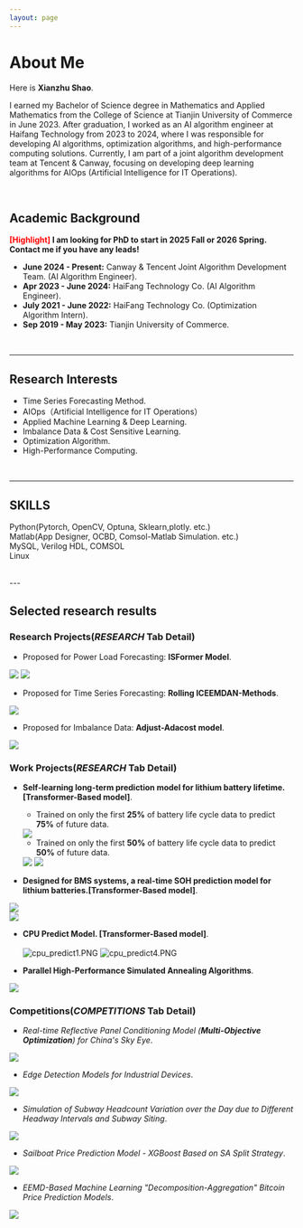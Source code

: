 ```yaml
---
layout: page
---
```


# About Me
Here is **Xianzhu Shao**.

I earned my Bachelor of Science degree in Mathematics and Applied Mathematics from the College of Science at Tianjin University of Commerce in June 2023. After graduation, I worked as an AI algorithm engineer at Haifang Technology from 2023 to 2024, where I was responsible for developing AI algorithms, optimization algorithms, and high-performance computing solutions. Currently, I am part of a joint algorithm development team at Tencent & Canway, focusing on developing deep learning algorithms for AIOps (Artificial Intelligence for IT Operations).

<br>

## Academic Background

**<font color='red'>[Highlight]</font> I am looking for PhD to start in 2025 Fall or 2026 Spring. Contact me if you have any leads!**
- **June 2024 - Present:** Canway & Tencent Joint Algorithm Development Team. (AI Algorithm Engineer).
- **Apr 2023 - June 2024:** HaiFang Technology Co. (AI Algorithm Engineer).
- **July 2021 - June 2022:** HaiFang Technology Co. (Optimization Algorithm Intern).
- **Sep 2019 - May 2023:** Tianjin University of Commerce.

<br>

---

## Research Interests

-  Time Series Forecasting Method.
-  AIOps（Artificial Intelligence for IT Operations）
-  Applied Machine Learning & Deep Learning.
-  Imbalance Data & Cost Sensitive Learning.
-  Optimization Algorithm.
-  High-Performance Computing.

<br>

---

## SKILLS
Python(Pytorch, OpenCV, Optuna, Sklearn,plotly. etc.)<br>
Matlab(App Designer, OCBD, Comsol-Matlab Simulation. etc.)<br>
MySQL, Verilog HDL, COMSOL<br>
Linux

<br>
---

## Selected research results
### Research Projects(*RESEARCH* Tab Detail)
- Proposed for Power Load Forecasting: **ISFormer Model**.<br>
<img src="/images/Table_ISFormer_result.png">
<img src="/images/Fig_ISFormer_resut2.png">

- Proposed for Time Series Forecasting: **Rolling ICEEMDAN-Methods**.<br>
<img src="/images/p2.png">

- Proposed for  Imbalance Data: **Adjust-Adacost model**.<br>
<img src="/images/p1.png" >    

### Work Projects(*RESEARCH* Tab Detail)
- **Self-learning long-term prediction model for lithium battery lifetime. [Transformer-Based model]**.<br>
  - Trained on only the first **25%** of battery life cycle data to predict **75%** of future data.
  <img src="/images/Fig_LongTerm_25_75.png">

  - Trained on only the first **50%** of battery life cycle data to predict **50%** of future data.
  <img src="/images/Fig_LongTerm_50_50.png">
  <img src="/images/Fig_LongTerm_HC_50_50.png">

- **Designed for BMS systems, a real-time SOH prediction model for lithium batteries.[Transformer-Based model]**.<br>
<img src="/images/Fig_BMS_pred_result.png" style="display: block; margin: 0 auto;">
<img src="/images/Fig_BMS_TRI_result1.png">

- **CPU Predict Model. [Transformer-Based model]**.<br>  
  ![cpu_predict1.PNG](images/cpu_predict1.PNG)
  ![cpu_predict4.PNG](images/cpu_predict4.PNG)

- **Parallel High-Performance Simulated Annealing Algorithms**.<br>
<img src="/images/HIGH_SA.png">



<br>


### Competitions(*COMPETITIONS* Tab Detail)
- *Real-time Reflective Panel Conditioning Model (**Multi-Objective Optimization**) for China's Sky Eye*.
<img src="/images/SA-国赛.png">

- *Edge Detection Models for Industrial Devices*.
<img src="/images/edge-detect.png">

- *Simulation of Subway Headcount Variation over the Day due to Different Headway Intervals and Subway Siting*.
<img src="/images/chooes_place.png">

- *Sailboat Price Prediction Model - XGBoost Based on SA Split Strategy*.
<img src="/images/boat_price.png">

- *EEMD-Based Machine Learning "Decomposition-Aggregation" Bitcoin Price Prediction Models*.
<img src="/images/bit_predict.png">



<br>




